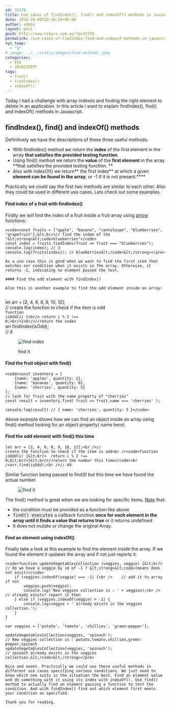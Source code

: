```yaml
---
id: 32370
title: Use cases of findIndex(), find() and indexOf() methods in Javascript ES6
date: 2018-10-08T20:10:29+00:00
author: admin
layout: post
guid: http://www.nikpro.com.au/?p=32370
permalink: /use-cases-of-findindex-find-and-indexof-methods-in-javascript-es6/
xyz_twap:
  - "1"
# image: ../../static/images/find-methods.jpeg
categories:
  - ES6
  - JAVASCRIPT
tags:
  - find()
  - findIndex()
  - indexOf()
---
```

Today I had a challenge with array indexes and finding the right element to delete in an application. In this article I want to explain findIndex(), find() and indexOf() methods in Javascript.

## findIndex(), find() and indexOf() methods

Definitively we have the descriptions of these three useful methods:

  * With findIndex() method we return the **index** of the first element in the array **that satisfies the provided testing function**.
  * Using find() method we return the **value** of the **first element** in the array **that satisfies the provided testing function. **
  * Also with indexOf() we return** the first index** at which a given **element can be found in the array**, or -1 if it is not present.****

Practically we could say the first two methods are similar to each other. Also they could be used in different use cases. Lets check out some examples.

#### Find index of a fruit with findIndex()

Firstly we will find the index of a fruit inside a fruit array using [arrow](http://www.nikpro.com.au/some-arrow-function-benefits-with-examples-explained/) functions:


```
<code>const fruits = ["apple", "banana", "cantaloupe", "blueberries", "grapefruit"];&lt;br/>// find the index of the "&lt;strong>&lt;code>blueberries"</code>
const index = fruits.findIndex(fruit => fruit === "blueberries");
console.log(index); // 3
console.log(fruits[index]); // blueberries&lt;/code>&lt;/strong></pre>

As a use case this is good when we want to find the first item that matches our condition when it exists in the array. Otherwise, it returns -1, indicating no element passed the test.

#### Find the odd element with findIndex()

Also this is another example to find the odd element inside an array:


```
let arr = [2, 4, 6, 8, 9, 10, 12];<br />// create the function to check if the item is odd<br /><code>function isOdd(i) {&lt;br/>  return i % 2 !== 0;&lt;br/>}&lt;br/>//return the index</code><br />arr.findIndex(isOdd);<br />// 4<br /></pre><figure class="wp-block-image">

<img src="http://www.nikpro.com.aufind-index.png" alt="find index" class="wp-image-32372" srcset="http://testgatsby.localfind-index.png 1680w, http://testgatsby.localfind-index-300x113.png 300w, http://testgatsby.localfind-index-768x288.png 768w, http://testgatsby.localfind-index-1024x384.png 1024w, http://testgatsby.localfind-index-1568x588.png 1568w" sizes="(max-width: 1680px) 100vw, 1680px" /> <figcaption>find it</figcaption></figure> 

#### Find the fruit object with find()


```
<code>const inventory = [
    {name: 'apples', quantity: 2},
    {name: 'bananas', quantity: 0},
    {name: 'cherries', quantity: 5}
];
// look for fruit with the name property of "cherries"
const result = inventory.find( fruit => fruit.name === 'cherries' );

console.log(result) // { name: 'cherries', quantity: 5 }</code>
```


Above example shows how we can find an object inside an array using find() method looking for an object property( name here).

#### Find the odd element with find() this time


```
let arr = [2, 4, 6, 8, 9, 10, 12];<br />// create the function to check if the item is odd<br /><code>function isOdd(i) {&lt;br/>  return i % 2 !== 0;&lt;br/>}&lt;br/>//return the number this time</code><br />arr.find(isOdd);<br />// 49
```


Similar function being passed to find(0 but this time we have found the actual number.<figure class="wp-block-image">

<img src="http://www.nikpro.com.aufind-it.jpg" alt="find it" class="wp-image-32371" srcset="http://testgatsby.localfind-it.jpg 386w, http://testgatsby.localfind-it-300x239.jpg 300w" sizes="(max-width: 386px) 100vw, 386px" /> </figure> 

The find() method is great when we are looking for specific items. <a href="https://codeburst.io/learn-javascript-es6-array-find-array-findindex-7fe4f63c6974" target="_blank" rel="noopener noreferrer">Note</a> that:

  * the condition must be provided as a function like above
  * <span style="color: #23282d; font-family: Menlo, Consolas, monaco, monospace;"><span style="background-color: #e8eaeb;">find() executes</span></span> a callback function **once for each element in the array until it finds a value that returns true** or it returns undefined
  * It does not mutate or change the original Array.

#### Find an element using indexOf()

Finally take a look at this example to find the element inside the array. If we found the element it updates the array and if not just reports it:


```
<code>function updateVegetablesCollection (veggies, veggie) {&lt;br/>    // do we have a veggie by id of -1 ? &lt;strong>&lt;code>(means does not exist)</code>
    if (veggies.indexOf(veggie) === -1) {<br />    // add it to array if not
        veggies.push(veggie);
        console.log('New veggies collection is : ' + veggies);<br />    // already exists? report it then
    } else if (veggies.indexOf(veggie) > -1) {
        console.log(veggie + ' already exists in the veggies collection.');
    }
}

var veggies = ['potato', 'tomato', 'chillies', 'green-pepper'];

updateVegetablesCollection(veggies, 'spinach'); 
// New veggies collection is : potato,tomato,chillies,green-pepper,spinach
updateVegetablesCollection(veggies, 'spinach'); 
// spinach already exists in the veggies collection.&lt;/code>&lt;/strong></pre>

Nice and sweet. Practically we could use these useful methods in different use cases specifying various conditions. We just need to know which one suits in the situation the best. Find an element value and do something with it using its index with indexOf(). Use find() method to actually find an element passing a function to test the condition. And with findIndex() find out which element first meets your condition as specified. 

Thank you for reading.